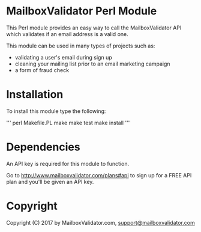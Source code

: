 MailboxValidator Perl Module
============================

This Perl module provides an easy way to call the MailboxValidator API which validates if an email address is a valid one.

This module can be used in many types of projects such as:

 - validating a user's email during sign up
 - cleaning your mailing list prior to an email marketing campaign
 - a form of fraud check

Installation
============

To install this module type the following:

'''
perl Makefile.PL
make
make test
make install
'''

Dependencies
============

An API key is required for this module to function.

Go to http://www.mailboxvalidator.com/plans#api to sign up for a FREE API plan and you'll be given an API key.

Copyright
=========

Copyright (C) 2017 by MailboxValidator.com, support@mailboxvalidator.com
